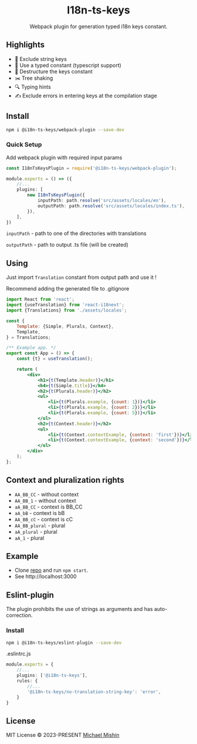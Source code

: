 <h1 align='center'>I18n-ts-keys</h1>

[//]: # (<p align="center">)

[//]: # (<a href="https://www.npmjs.com/package/@i18n-ts-keys/webpack-plugin" target="__blank"><img src="https://img.shields.io/npm/v/@i18n-ts-keys/webpack-plugin?style=flat&colorA=002438&colorB=28CF8D" alt="NPM version"></a>)

[//]: # (<a href="https://www.npmjs.com/package/@i18n-ts-keys/webpack-plugin" target="__blank"><img alt="NPM Downloads" src="https://img.shields.io/npm/dm/@i18n-ts-keys/webpack-plugin?flat&colorA=002438&colorB=28CF8D"></a>)

[//]: # (<a href="https://github.com/platinum355/i18n-ts-keys" target="__blank"><img alt="GitHub stars" src="https://img.shields.io/github/stars/platinum355/i18n-ts-keys?flat&colorA=002438&colorB=28CF8D"></a>)

[//]: # (</p>)

<p align="center">
Webpack plugin for generation typed i18n keys constant.
</p>

## Highlights

- 🌱 Exclude string keys
- 💎 Use a typed constant (typescript support)
- 🚀 Destructure the keys constant
- ✂️ Tree shaking
- 🔍 Typing hints
- ✍️ Exclude errors in entering keys at the compilation stage

## Install

```bash
npm i @i18n-ts-keys/webpack-plugin --save-dev
```

### Quick Setup

Add webpack plugin with required input params

```ts
const I18nTsKeysPlugin = require('@i18n-ts-keys/webpack-plugin');

module.exports = () => ({
    //...
    plugins: [
        new I18nTsKeysPlugin({
            inputPath: path.resolve('src/assets/locales/en'),
            outputPath: path.resolve('src/assets/locales/index.ts'),
        }),
    ],
})
```

`inputPath` - path to one of the directories with translations

`outputPath` - path to output .ts file (will be created)


## Using

Just import `Translation` constant from output path and use it !

Recommend adding the generated file to .gitignore

```jsx
import React from 'react';
import {useTranslation} from 'react-i18next';
import {Translations} from './assets/locales';

const {
    Template: {Simple, Plurals, Context},
    Template,
} = Translations;

/** Example app. */
export const App = () => {
    const {t} = useTranslation();

    return (
        <div>
            <h1>{t(Template.Header)}</h1>
            <h4>{t(Simple.title)}</h4>
            <h2>{t(Plurals.header)}</h2>
            <ul>
                <li>{t(Plurals.example, {count: 1})}</li>
                <li>{t(Plurals.example, {count: 2})}</li>
                <li>{t(Plurals.example, {count: 5})}</li>
            </ul>
            <h2>{t(Context.header)}</h2>
            <ul>
                <li>{t(Context.contextExample, {context: 'first'})}</li>
                <li>{t(Context.contextExample, {context: 'second'})}</li>
            </ul>
        </div>
    );
};
```

## Context and pluralization rights

- `AA_BB_CC` - without context
- `AA_BB_1` - without context
- `aA_BB_CC` - context is BB_CC
- `aA_bB` - context is bB
- `AA_BB_cC` - context is cC
- `AA_BB_plural` - plural
- `aA_plural` - plural
- `aA_1` - plural


## Example

- Clone [repo](https://github.com/platinum355/i18n-ts-keys.git) and run `npm start`.
- See http://localhost:3000

## Eslint-plugin

The plugin prohibits the use of strings as arguments and has auto-correction.

### Install

```bash
npm i @i18n-ts-keys/eslint-plugin --save-dev
```

.eslintrc.js
```ts
module.exports = {
    //...
    plugins: ['@i18n-ts-keys'],
    rules: {
        //...
        '@i18n-ts-keys/no-translation-string-key': 'error',
    }
}
```

## License

MIT License © 2023-PRESENT [Michael Mishin](https://github.com/platinum355)
